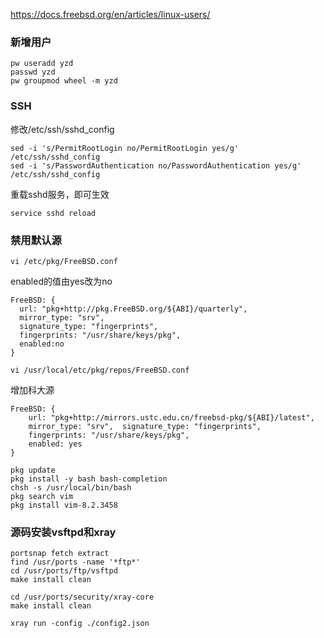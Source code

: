 https://docs.freebsd.org/en/articles/linux-users/

### 新增用户

```
pw useradd yzd
passwd yzd
pw groupmod wheel -m yzd
```

### SSH

修改/etc/ssh/sshd_config

```
sed -i 's/PermitRootLogin no/PermitRootLogin yes/g' /etc/ssh/sshd_config
sed -i 's/PasswordAuthentication no/PasswordAuthentication yes/g' /etc/ssh/sshd_config
```

重载sshd服务，即可生效

```
service sshd reload
```

### 禁用默认源

```
vi /etc/pkg/FreeBSD.conf  
```

enabled的值由yes改为no

```
FreeBSD: {
  url: "pkg+http://pkg.FreeBSD.org/${ABI}/quarterly",
  mirror_type: "srv",
  signature_type: "fingerprints",
  fingerprints: "/usr/share/keys/pkg",
  enabled:no
}
```

```
vi /usr/local/etc/pkg/repos/FreeBSD.conf
```

增加科大源

```
FreeBSD: {
    url: "pkg+http://mirrors.ustc.edu.cn/freebsd-pkg/${ABI}/latest",
    mirror_type: "srv",  signature_type: "fingerprints",
    fingerprints: "/usr/share/keys/pkg",
    enabled: yes
}
```

 ```
pkg update
pkg install -y bash bash-completion
chsh -s /usr/local/bin/bash
pkg search vim
pkg install vim-8.2.3458
 ```

### 源码安装vsftpd和xray

```
portsnap fetch extract
find /usr/ports -name '*ftp*'
cd /usr/ports/ftp/vsftpd
make install clean

cd /usr/ports/security/xray-core
make install clean

xray run -config ./config2.json
```





